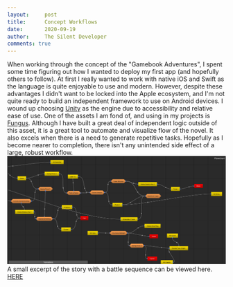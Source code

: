 ```yaml
---
layout:     post
title:      Concept Workflows
date:       2020-09-19
author:     The Silent Developer
comments: true
---
```


When working through the concept of the "Gamebook Adventures", I spent some time figuring out how I wanted to deploy my first app (and hopefully others to follow). At first I really wanted to work with native iOS and Swift as the language is quite enjoyable to use and modern. However, despite these advantages I didn't want to be locked into the Apple ecosystem, and I'm not quite ready to build an independent framework to use on Android devices. I wound up choosing [Unity](https://unity.com) as the engine due to accessibility and relative ease of use. One of the assets I am fond of, and using in my projects is [Fungus](https://fungusgames.com/). Although I have built a great deal of independent logic outside of this asset, it is a great tool to automate and visualize flow of the novel. It also excels when there is a need to generate repetitive tasks. Hopefully as I become nearer to completion, there isn't any unintended side effect of a large, robust workflow. 
![Flowchart](/img/flowchart.png)
A small excerpt of the story with a battle sequence can be viewed here. [HERE](https://www.youtube.com/watch?v=N3aVcsbydmc)